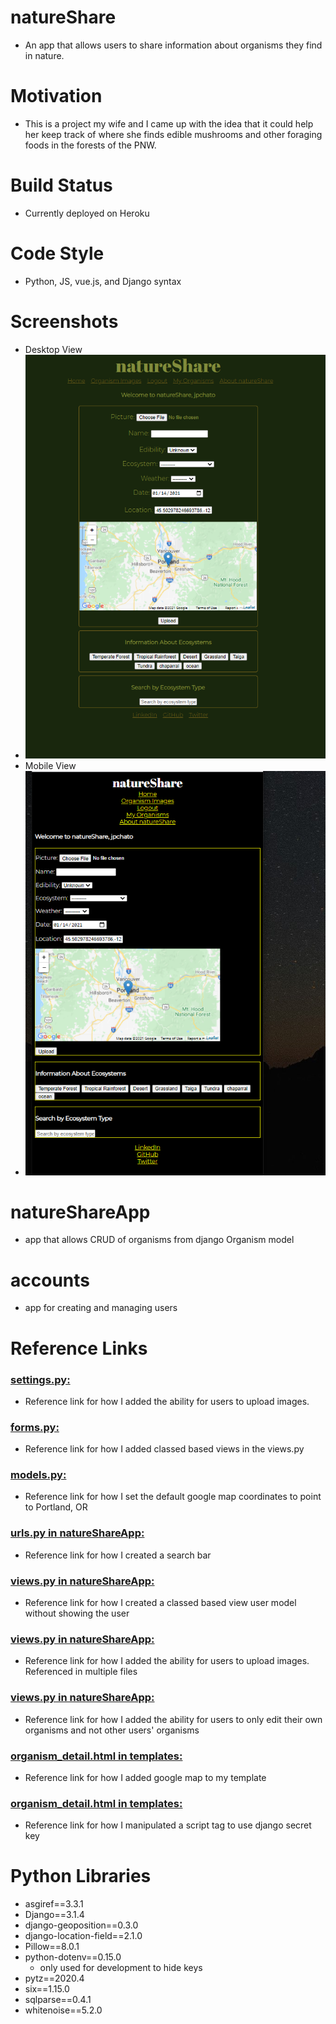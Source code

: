 # natureShare
* An app that allows users to share information about organisms they find in nature.

# Motivation
* This is a project my wife and I came up with the idea that it could help her keep track of where she finds edible mushrooms and other foraging foods in the forests of the PNW.

# Build Status
* Currently deployed on Heroku

# Code Style
* Python, JS, vue.js, and Django syntax

# Screenshots
* Desktop View
* ![natureShare Desktop View](wireframe/natureShare.PNG)
* Mobile View
* ![natureShare Mobile View](wireframe/natureShareMobile.PNG)

# natureShareApp
* app that allows CRUD of organisms from django Organism model

# accounts
* app for creating and managing users

# Reference Links
### [settings.py:](https://www.geeksforgeeks.org/python-uploading-images-in-django/)
* Reference link for how I added the ability for users to upload images.
### [forms.py:](https://stackoverflow.com/a/35968816/14263621)
* Reference link for how I added classed based views in the views.py
### [models.py:](https://stackoverflow.com/a/35968816/14263621)
* Reference link for how I set the default google map coordinates to point to Portland, OR
### [urls.py in natureShareApp:](https://learndjango.com/tutorials/django-search-tutorial)
* Reference link for how I created a search bar
### [views.py in natureShareApp:](https://stackoverflow.com/a/62727319/14263621)
* Reference link for how I created a classed based view user model without showing the user
### [views.py in natureShareApp:](https://www.geeksforgeeks.org/python-uploading-images-in-django/)
* Reference link for how I added the ability for users to upload images. Referenced in multiple files
### [views.py in natureShareApp:](https://stackoverflow.com/a/8595758/14263621)
* Reference link for how I added the ability for users to only edit their own organisms and not other users' organisms
### [organism_detail.html in templates:](https://developers.google.com/maps/documentation/javascript/adding-a-google-map#all)
* Reference link for how I added google map to my template
### [organism_detail.html in templates:](https://www.geeksforgeeks.org/how-to-insert-a-javascript-variable-inside-href-attribute/)
* Reference link for how I manipulated a script tag to use django secret key


# Python Libraries
* asgiref==3.3.1
* Django==3.1.4
* django-geoposition==0.3.0
* django-location-field==2.1.0
* Pillow==8.0.1
* python-dotenv==0.15.0
    * only used for development to hide keys
* pytz==2020.4
* six==1.15.0
* sqlparse==0.4.1
* whitenoise==5.2.0

